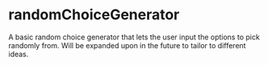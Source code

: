 # randomChoiceGenerator
A basic random choice generator that lets the user input the options to pick randomly from.
Will be expanded upon in the future to tailor to different ideas.
